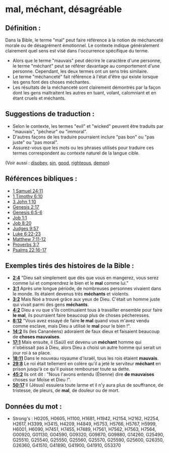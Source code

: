 # mal, méchant, désagréable

## Définition :

Dans la Bible, le terme "mal" peut faire référence à la notion de méchanceté morale ou de désagrément émotionnel. Le contexte indique généralement clairement quel sens est visé dans l'occurrence spécifique du terme.

* Alors que le terme "mauvais" peut décrire le caractère d'une personne, le terme "méchant" peut se référer davantage au comportement d'une personne. Cependant, les deux termes ont un sens très similaire.
* Le terme "méchanceté" fait référence à l'état d'être qui existe lorsque les gens font des choses méchantes.
* Les résultats de la méchanceté sont clairement démontrés par la façon dont les gens maltraitent les autres en tuant, volant, calomniant et en étant cruels et méchants.

## Suggestions de traduction :

* Selon le contexte, les termes "evil" et "wicked" peuvent être traduits par "mauvais", "pécheur" ou "immoral".
* D'autres façons de les traduire pourraient inclure "pas bon" ou "pas juste" ou "pas moral".
* Assurez-vous que les mots ou les phrases utilisés pour traduire ces termes correspondent au contexte naturel de la langue cible.

(Voir aussi : [disobey](../other/disobey.md), [sin](../kt/sin.md), [good](../kt/good.md), [righteous](../kt/righteous.md), [demon](../kt/demon.md))

## Références bibliques :

* [1 Samuel 24:11](rc://en/tn/help/1sa/24/11)
* [1 Timothy 6:10](rc://en/tn/help/1ti/06/10)
* [3 John 1:10](rc://en/tn/help/3jn/01/10)
* [Genesis 2:17](rc://en/tn/help/gen/02/17)
* [Genesis 6:5-6](rc://en/tn/help/gen/06/05)
* [Job 1:1](rc://en/tn/help/job/01/01)
* [Job 8:20](rc://en/tn/help/job/08/20)
* [Judges 9:57](rc://en/tn/help/jdg/09/57)
* [Luke 6:22-23](rc://en/tn/help/luk/06/22)
* [Matthew 7:11-12](rc://en/tn/help/mat/07/11)
* [Proverbs 3:7](rc://en/tn/help/pro/03/07)
* [Psalms 22:16-17](rc://en/tn/help/psa/022/016)

## Exemples tirés des histoires de la Bible :

* __[2:4](rc://en/tn/help/obs/02/04)__ "Dieu sait simplement que dès que vous en mangerez, vous serez comme lui et comprendrez le bien et le __mal__ comme lui."
* __[3:1](rc://en/tn/help/obs/03/01)__ Après une longue période, de nombreuses personnes vivaient dans le monde. Ils étaient devenus très __méchants__ et violents.
* __[3:2](rc://en/tn/help/obs/03/02)__ Mais Noé a trouvé grâce aux yeux de Dieu. C'était un homme juste qui vivait parmi des gens __méchants__.
* __[4:2](rc://en/tn/help/obs/04/02)__ Dieu a vu que s'ils continuaient tous à travailler ensemble pour faire __le mal__, ils pourraient faire beaucoup plus de choses pécheresses.
* __[8:12](rc://en/tn/help/obs/08/12)__ "Vous avez essayé de faire __le mal__ quand vous m'avez vendu comme esclave, mais Dieu a utilisé le __mal__ pour le bien !".
* __[14:2](rc://en/tn/help/obs/14/02)__ Ils (les Cananéens) adoraient de faux dieux et faisaient beaucoup de __choses mauvaises__.
* __[17:1](rc://en/tn/help/obs/17/01)__ Mais ensuite, il (Saül) est devenu un __méchant__ homme qui n'obéissait pas à Dieu, alors Dieu a choisi un autre homme qui serait un jour roi à sa place.
* __[18:11](rc://en/tn/help/obs/18/11)__ Dans le nouveau royaume d'Israël, tous les rois étaient __mauvais__.
* __[29:8](rc://en/tn/help/obs/29/08)__ Le roi était tellement en colère qu'il a jeté le serviteur __méchant__ en prison jusqu'à ce qu'il puisse rembourser toute sa dette.
* __[45:2](rc://en/tn/help/obs/45/02)__ Ils ont dit : "Nous l'avons entendu (Étienne) dire __de mauvaises__ choses sur Moïse et Dieu !".
* __[50:17](rc://en/tn/help/obs/50/17)__ Il (Jésus) essuiera toute larme et il n'y aura plus de souffrance, de tristesse, de pleurs, de __mal__, de douleur ou de mort.

## Données du mot :

* Strong's : H0205, H0605, H1100, H1681, H1942, H2154, H2162, H2254, H2617, H3399, H3415, H4209, H4849, H5753, H5766, H5767, H5999, H6001, H6090, H7451, H7455, H7489, H7561, H7562, H7563, H7564, G00920, G01130, G04590, G09320, G09870, G09880, G14260, G25490, G25510, G25540, G25550, G25560, G25570, G25590, G25600, G26350, G26360, G41510, G41890, G41900, G41910, G53370
